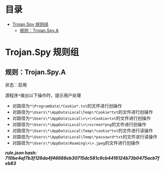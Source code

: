 



目录
==

* [Trojan.Spy 规则组](#trojanspy-)
	* [规则：Trojan.Spy.A](#trojanspya)

# Trojan.Spy 规则组

## 规则：Trojan.Spy.A
  
状态：启用

源程序`*`做出以下操作时，提示用户处理
- 对路径为`*\ProgramData\*Cookie*.txt`的文件进行创操作
- 对路径为`*\Users\*\AppData\Local\Temp\*Cookie*txt`的文件进行创操作
- 对路径为`*\Users\*\AppData\Local\>\>\>Cookie>txt`的文件进行创操作
- 对路径为`*\Users\*\AppData\Local\>\>screen*png`的文件进行创操作
- 对路径为`*\Users\*\AppData\Local\Temp\*cookie*txt`的文件进行读操作
- 对路径为`*\Users\*\AppData\Local\Temp\*passowrd*txt`的文件进行读操作
- 对路径为`*\Users\*\AppData\Roaming\>\>.jpeg`的文件进行创操作
  
***rule.json hash: 710be4af7b3f126da4f46688eb30715dc581c9cb4416124b73b0475acb7feb83***
